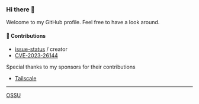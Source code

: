 ### Hi there 👋

Welcome to my GitHub profile. Feel free to have a look around.

#### 👾 Contributions

- [issue-status](https://github.com/tadhglewis/issue-status) / creator
- [CVE-2023-26144](https://security.snyk.io/vuln/SNYK-JS-GRAPHQL-5905181)

Special thanks to my sponsors for their contributions

- [Tailscale](https://tailscale.com)

---
[OSSU](https://github.com/ossu/computer-science)
